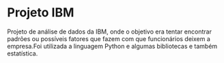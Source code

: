 # Projeto IBM
 Projeto de análise de dados da IBM, onde o objetivo era tentar encontrar padrões ou possíveis fatores que fazem com que funcionários deixem a empresa.Foi utilizada a linguagem Python e algumas bibliotecas e também estatística.
